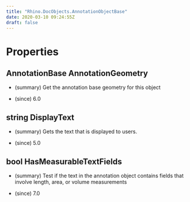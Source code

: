 ```yaml
---
title: "Rhino.DocObjects.AnnotationObjectBase"
date: 2020-03-10 09:24:55Z
draft: false
---
```


# Properties
## AnnotationBase AnnotationGeometry
- (summary) 
     Get the annotation base geometry for this object
     
- (since) 6.0
## string DisplayText
- (summary) 
     Gets the text that is displayed to users.
     
- (since) 5.0
## bool HasMeasurableTextFields
- (summary) 
     Test if the text in the annotation object contains fields
     that involve length, area, or volume measurements
     
- (since) 7.0
